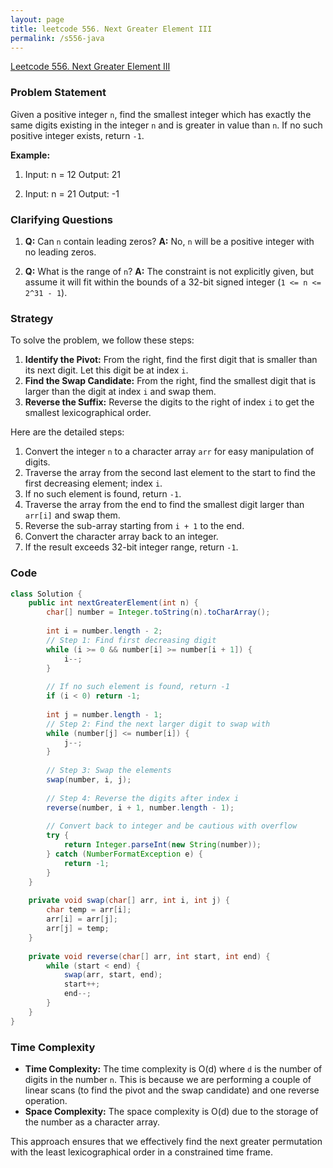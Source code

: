 ```yaml
---
layout: page
title: leetcode 556. Next Greater Element III
permalink: /s556-java
---
```

[Leetcode 556. Next Greater Element III](https://algoadvance.github.io/algoadvance/l556)
### Problem Statement

Given a positive integer `n`, find the smallest integer which has exactly the same digits existing in the integer `n` and is greater in value than `n`. If no such positive integer exists, return `-1`.

**Example:**
1. Input: n = 12
   Output: 21

2. Input: n = 21
   Output: -1

### Clarifying Questions

1. **Q:** Can `n` contain leading zeros?
   **A:** No, `n` will be a positive integer with no leading zeros.

2. **Q:** What is the range of `n`?
   **A:** The constraint is not explicitly given, but assume it will fit within the bounds of a 32-bit signed integer (`1 <= n <= 2^31 - 1`).

### Strategy

To solve the problem, we follow these steps:
1. **Identify the Pivot:** From the right, find the first digit that is smaller than its next digit. Let this digit be at index `i`.
2. **Find the Swap Candidate:** From the right, find the smallest digit that is larger than the digit at index `i` and swap them.
3. **Reverse the Suffix:** Reverse the digits to the right of index `i` to get the smallest lexicographical order.

Here are the detailed steps:
1. Convert the integer `n` to a character array `arr` for easy manipulation of digits.
2. Traverse the array from the second last element to the start to find the first decreasing element; index `i`.
3. If no such element is found, return `-1`.
4. Traverse the array from the end to find the smallest digit larger than `arr[i]` and swap them.
5. Reverse the sub-array starting from `i + 1` to the end.
6. Convert the character array back to an integer.
7. If the result exceeds 32-bit integer range, return `-1`.

### Code

```java
class Solution {
    public int nextGreaterElement(int n) {
        char[] number = Integer.toString(n).toCharArray();
        
        int i = number.length - 2;
        // Step 1: Find first decreasing digit
        while (i >= 0 && number[i] >= number[i + 1]) {
            i--;
        }
        
        // If no such element is found, return -1
        if (i < 0) return -1;
        
        int j = number.length - 1;
        // Step 2: Find the next larger digit to swap with
        while (number[j] <= number[i]) {
            j--;
        }
        
        // Step 3: Swap the elements
        swap(number, i, j);
        
        // Step 4: Reverse the digits after index i
        reverse(number, i + 1, number.length - 1);
        
        // Convert back to integer and be cautious with overflow
        try {
            return Integer.parseInt(new String(number));
        } catch (NumberFormatException e) {
            return -1;
        }
    }
    
    private void swap(char[] arr, int i, int j) {
        char temp = arr[i];
        arr[i] = arr[j];
        arr[j] = temp;
    }
    
    private void reverse(char[] arr, int start, int end) {
        while (start < end) {
            swap(arr, start, end);
            start++;
            end--;
        }
    }
}
```

### Time Complexity

- **Time Complexity:** The time complexity is O(d) where `d` is the number of digits in the number `n`. This is because we are performing a couple of linear scans (to find the pivot and the swap candidate) and one reverse operation.
- **Space Complexity:** The space complexity is O(d) due to the storage of the number as a character array.

This approach ensures that we effectively find the next greater permutation with the least lexicographical order in a constrained time frame.